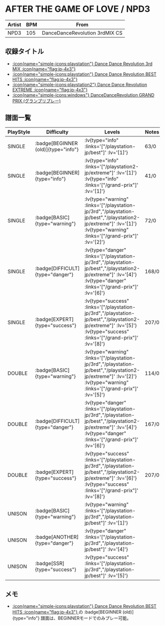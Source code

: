 # AFTER THE GAME OF LOVE / NPD3

|Artist|BPM|From|
|------|---|----|
|NPD3|105|DanceDanceRevolution 3rdMIX CS|

## 収録タイトル

- [ :icon{name="simple-icons:playstation"} Dance Dance Revolution 3rd MIX :icon{name="flag:jp-4x3"} ](/playstation-jp/3rd)
- [ :icon{name="simple-icons:playstation"} Dance Dance Revolution BEST HITS :icon{name="flag:jp-4x3"} ](/playstation-jp/best)
- [ :icon{name="simple-icons:playstation2"} Dance Dance Revolution EXTREME :icon{name="flag:jp-4x3"} ](/playstation2-jp/extreme)
- [ :icon{name="simple-icons:windows"} DanceDanceRevolution GRAND PRIX (グランプリプレー)](/grand-prix)

## 譜面一覧

|PlayStyle|Difficulty|Levels|Notes|Movie|
|---------|----------|------|-----|-----|
|SINGLE| :badge[BEGINNER (old)]{type="info"} | :lv{type="info" :links='["/playstation-jp/best"]' :lv='[1]'} |63/0||
|SINGLE| :badge[BEGINNER]{type="info"} | :lv{type="info" :links='["/playstation2-jp/extreme"]' :lv='[1]'}  :lv{type="info" :links='["/grand-prix"]' :lv='[1]'} |41/0||
|SINGLE| :badge[BASIC]{type="warning"} | :lv{type="warning" :links='["/playstation-jp/3rd","/playstation-jp/best","/playstation2-jp/extreme"]' :lv='[1]'}  :lv{type="warning" :links='["/grand-prix"]' :lv='[2]'} |72/0||
|SINGLE| :badge[DIFFICULT]{type="danger"} | :lv{type="danger" :links='["/playstation-jp/3rd","/playstation-jp/best","/playstation2-jp/extreme"]' :lv='[4]'}  :lv{type="danger" :links='["/grand-prix"]' :lv='[6]'} |168/0||
|SINGLE| :badge[EXPERT]{type="success"} | :lv{type="success" :links='["/playstation-jp/3rd","/playstation-jp/best","/playstation2-jp/extreme"]' :lv='[5]'}  :lv{type="success" :links='["/grand-prix"]' :lv='[8]'} |207/0||
|DOUBLE| :badge[BASIC]{type="warning"} | :lv{type="warning" :links='["/playstation-jp/3rd","/playstation-jp/best","/playstation2-jp/extreme"]' :lv='[2]'}  :lv{type="warning" :links='["/grand-prix"]' :lv='[5]'} |114/0||
|DOUBLE| :badge[DIFFICULT]{type="danger"} | :lv{type="danger" :links='["/playstation-jp/3rd","/playstation-jp/best","/playstation2-jp/extreme"]' :lv='[4]'}  :lv{type="danger" :links='["/grand-prix"]' :lv='[6]'} |167/0||
|DOUBLE| :badge[EXPERT]{type="success"} | :lv{type="success" :links='["/playstation-jp/3rd","/playstation-jp/best","/playstation2-jp/extreme"]' :lv='[6]'}  :lv{type="success" :links='["/grand-prix"]' :lv='[8]'} |207/0||
|UNISON| :badge[BASIC]{type="warning"} | :lv{type="warning" :links='["/playstation-jp/3rd","/playstation-jp/best"]' :lv='[1]'} |||
|UNISON| :badge[ANOTHER]{type="danger"} | :lv{type="danger" :links='["/playstation-jp/3rd","/playstation-jp/best"]' :lv='[4]'} |||
|UNISON| :badge[SSR]{type="success"} | :lv{type="success" :links='["/playstation-jp/3rd","/playstation-jp/best"]' :lv='[5]'} |||

## メモ

- [ :icon{name="simple-icons:playstation"} Dance Dance Revolution BEST HITS :icon{name="flag:jp-4x3"} ](/playstation-jp/best)の :badge[BEGINNER (old)]{type="info"} 譜面は、BEGINNERモードでのみプレー可能。
